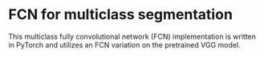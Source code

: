 # FCN for multiclass segmentation

This multiclass fully convolutional network (FCN) implementation is written in PyTorch and utilizes an FCN variation on the pretrained VGG model.
